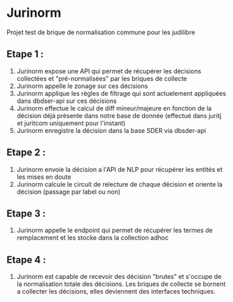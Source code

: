# Jurinorm

Projet test de brique de normalisation commune pour les judilibre

## Etape 1 :

1. Jurinorm expose une API qui permet de récupérer les décisions collectées et "pré-normalisées" par les briques de collecte
2. Jurinorm appelle le zonage sur ces décisions
3. Jurinorm applique les règles de filtrage qui sont actuelement appliquées dans dbdser-api sur ces décisions
4. Jurinorm effectue le calcul de diff mineur/majeure en fonction de la décision déjà présente dans notre base de donnée (effectué dans juritj et juritcom uniquement pour l'instant)
5. Jurinorm enregistre la décision dans la base SDER via dbsder-api

## Etape 2 :

1. Jurinorm envoie la décision a l'API de NLP pour récupérer les entités et les mises en doute
2. Jurinorm calcule le circuit de relecture de chaque décision et oriente la décision (passage par label ou non)

## Etape 3 :

1. Jurinorm appelle le endpoint qui permet de récupérer les termes de remplacement et les stocke dans la collection adhoc

## Etape 4 :

1. Jurinorm est capable de recevoir des décision "brutes" et s'occupe de la normalisation totale des décisions. Les briques de collecte se bornent a collecter les décisions, elles deviennent des interfaces techniques.
